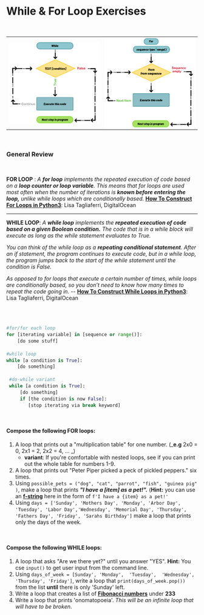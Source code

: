 # While & For Loop Exercises

&nbsp;


<div width="95%">
<table style="border: none;">
  <tr style="border: none;">
    <th style="border: none;"><img align="left" src="../images/While Loop.png"></th>
    
   <th style="border: none;"><img align="left"  src="../images/For Loop.png"></th>
   
</table>
</div>
<br>



### General Review

&nbsp;

**FOR LOOP** :
_A **for loop** implements the repeated execution of code based on a **loop counter or loop variable**. This means that for loops are used most often when the number of iterations is **known before entering the loop,** unlike while loops which are conditionally based._  [**How To Construct For Loops in Python3**](https://www.digitalocean.com/community/tutorials/how-to-construct-for-loops-in-python-3): Lisa Tagliaferri, DigitalOcean

----

**WHILE LOOP**:  _A **while loop** implements the **repeated execution of code based on a given Boolean condition.** The code that is in a while block will execute as long as the while statement evaluates to True._

_You can think of the while loop as a **repeating conditional statement**. After an if statement, the program continues to execute code, but in a while loop, the program jumps back to the start of the while statement until the condition is False._

_As opposed to for loops that execute a certain number of times, while loops are conditionally based, so you don’t need to know how many times to repeat the code going in._ -- [**How To Construct While Loops in Python3**](https://www.digitalocean.com/community/tutorials/how-to-construct-while-loops-in-python-3): Lisa Tagliaferri, DigitalOcean

&nbsp;


```python

#for/for each loop
for [iterating variable] in [sequence or range()]:
    [do some stuff]
 
#while loop   
while [a condition is True]:
    [do something]
 
 #do-while variant
 while [a condition is True]:
     [do something]
     if [the condition is now False]:
        [stop iterating via break keyword]

```

&nbsp;

#### Compose the following FOR loops:

1.  A loop that prints out a "multiplication table" for one number.  (_**e.g**  2x0 = 0, 2x1 = 2, 2x2 = 4, ... _)
    *  **variant**:  If you're comfortable with nested loops, see if you can print out the whole table for numbers 1-9.
2.  A loop that prints out "Peter Piper picked a peck of pickled peppers." six times.
3.  Using `possible_pets = ("dog", "cat", "parrot", "fish", "guinea pig" )`, make a loop that prints  _**"I have a [item] as a pet!".**_   (**Hint:**  you can use an [**f-string**](https://cito.github.io/blog/f-strings/) here in the form of `f'I have a {item} as a pet!'`
4.  Using `days = ['Sunday', 'Mothers Day', 'Monday', 'Arbor Day', 'Tuesday', 'Labor Day','Wednesday', 'Memorial Day', 'Thursday', 'Fathers Day', 'Friday', 'Sarahs Birthday']` make a loop that prints only the days of the week.

&nbsp;

#### Compose the following WHILE loops:

1.  A loop that asks "Are we there yet?"  until you answer "YES".  **Hint:**  You cse `input()` to get user input from the command line.
2.  Using `days_of_week = [Sunday', 'Monday',  'Tuesday',  'Wednesday', 'Thursday', 'Friday']`, write a loop that `print(days_of_week.pop())` from the list **until** there is only 'Sunday' left.  
3.  Write a loop that creates a list of [**Fibonacci numbers**](https://en.wikipedia.org/wiki/Fibonacci_number) under  **233**
4.  Write a loop that prints  'onomatopoeia'.  _This will be an infinite loop that will have to be broken_.
